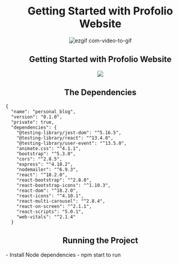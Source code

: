 <h1 align="center">Getting Started with Profolio Website</h1> 

<div align="center">
  
![ezgif com-video-to-gif](https://github.com/Rajeevann/Personal_Blog/assets/130212215/3bb6c67c-fb61-49a7-ab27-d64dd25686fb)

</div>

<h2 align="center">Getting Started with Profolio Website</h2>  

<p align="center">
  <a href="https://skillicons.dev">
    <img src="https://skillicons.dev/icons?i=html,css,react,nodejs,express" />
  </a>
</p>

<h2 align="center">The Dependencies</h2>  

```
{
  "name": "personal_blog",
  "version": "0.1.0",
  "private": true,
  "dependencies": {
    "@testing-library/jest-dom": "^5.16.5",
    "@testing-library/react": "^13.4.0",
    "@testing-library/user-event": "^13.5.0",
    "animate.css": "^4.1.1",
    "bootstrap": "^5.3.0",
    "cors": "^2.8.5",
    "express": "^4.18.2",
    "nodemailer": "^6.9.3",
    "react": "^18.2.0",
    "react-bootstrap": "^2.8.0",
    "react-bootstrap-icons": "^1.10.3",
    "react-dom": "^18.2.0",
    "react-icons": "^4.10.1",
    "react-multi-carousel": "^2.8.4",
    "react-on-screen": "^2.1.1",
    "react-scripts": "5.0.1",
    "web-vitals": "^2.1.4"
  }
  ```
<h2 align="center">Running the Project </h2>  
- Install Node dependencies 
- npm start to run 

